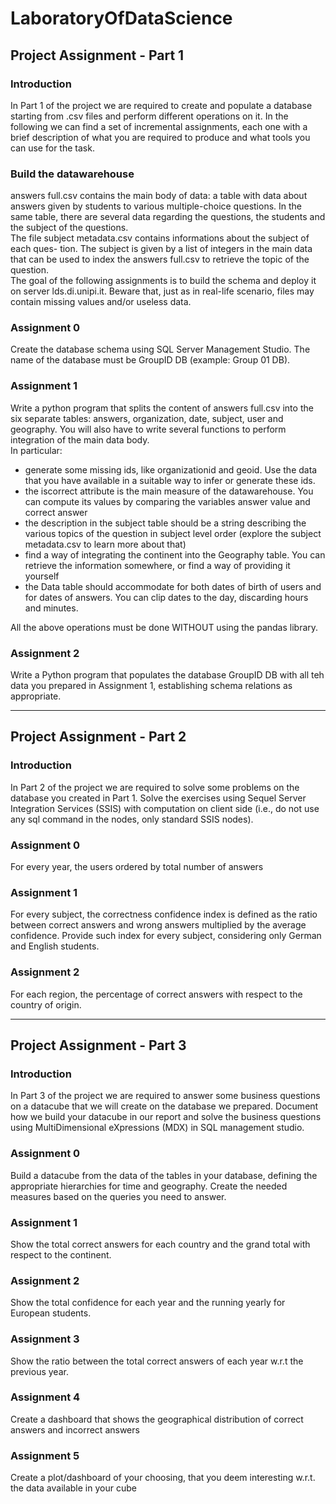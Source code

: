 # LaboratoryOfDataScience

## Project Assignment - Part 1

### Introduction
In Part 1 of the project we are required to create and populate a database starting from .csv files and perform different operations on it. In the following we can find a set of incremental assignments, each one with a brief description of what you are required to produce and what tools you can use for the task.

### Build the datawarehouse
answers full.csv contains the main body of data: a table with data about answers given by students to various multiple-choice questions. In the same table, there are several data regarding the questions, the students and the subject of the questions.\
The file subject metadata.csv contains informations about the subject of each ques- tion. The subject is given by a list of integers in the main data that can be used to index the answers full.csv to retrieve the topic of the question.\
The goal of the following assignments is to build the schema and deploy it on server lds.di.unipi.it. Beware that, just as in real-life scenario, files may contain missing values and/or useless data.

### Assignment 0
Create the database schema using SQL Server Management Studio. The name of the database must be GroupID DB (example: Group 01 DB).

### Assignment 1
Write a python program that splits the content of answers full.csv into the six separate tables: answers, organization, date, subject, user and geography. You will also have to write several functions to perform integration of the main data body.\
In particular:
- generate some missing ids, like organizationid and geoid. Use the data that you have available in a suitable way to infer or generate these ids.
- the iscorrect attribute is the main measure of the datawarehouse. You can compute its values by comparing the variables answer value and correct answer
- the description in the subject table should be a string describing the various topics of the question in subject level order (explore the subject metadata.csv to learn more about that)
- find a way of integrating the continent into the Geography table. You can retrieve the information somewhere, or find a way of providing it yourself
- the Data table should accommodate for both dates of birth of users and for dates of answers. You can clip dates to the day, discarding hours and minutes.

All the above operations must be done WITHOUT using the pandas library.

### Assignment 2
Write a Python program that populates the database GroupID DB with all teh data you prepared in Assignment 1, establishing schema relations as appropriate.

---

## Project Assignment - Part 2

### Introduction
In Part 2 of the project we are required to solve some problems on the database you created in Part 1. Solve the exercises using Sequel Server Integration Services (SSIS) with computation on client side (i.e., do not use any sql command in the nodes, only standard SSIS nodes).

### Assignment 0
For every year, the users ordered by total number of answers

### Assignment 1
For every subject, the correctness confidence index is defined as the ratio between correct answers and wrong answers multiplied by the average confidence. Provide such index for every subject, considering only German and English students.

### Assignment 2
For each region, the percentage of correct answers with respect to the country of origin.

---

## Project Assignment - Part 3

### Introduction
In Part 3 of the project we are required to answer some business questions on a datacube that we will create on the database we prepared. Document how we build your datacube in our report and solve the business questions using MultiDimensional eXpressions (MDX) in SQL management studio.

### Assignment 0
Build a datacube from the data of the tables in your database, defining the appropriate hierarchies for time and geography. Create the needed measures based on the queries you need to answer.

### Assignment 1
Show the total correct answers for each country and the grand total with respect to the continent.

### Assignment 2
Show the total confidence for each year and the running yearly for European students.

### Assignment 3
Show the ratio between the total correct answers of each year w.r.t the previous year.

### Assignment 4
Create a dashboard that shows the geographical distribution of correct answers and incorrect answers

### Assignment 5
Create a plot/dashboard of your choosing, that you deem interesting w.r.t. the data available in your cube               
